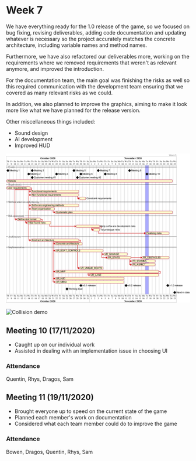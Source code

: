 # Week 7

We have everything ready for the 1.0 release of the game, so we focused on bug fixing, revising deliverables, adding code documentation and updating whatever is necessary so the project accurately matches the concrete architecture, including variable names and method names.

Furthermore, we have also refactored our deliverables more, working on the requirements where we removed requirements that weren't as relevant anymore, and improved the introduction.

For the documentation team, the main goal was finishing the risks as well so this required communication with the development team ensuring that we covered as many relevant risks as we could.

In addition, we also planned to improve the graphics, aiming to make it look more like what we have planned for the release version.

Other miscellaneous things included:

* Sound design
* AI development
* Improved HUD

![gantt chart](/assets/static/week7.png "Gantt chart")

![Collision demo](/assets/static/11-09.gif "Collision demo")


## Meeting 10 (17/11/2020)

* Caught up on our individual work
* Assisted in dealing with an implementation issue in choosing UI

### Attendance

Quentin, Rhys, Dragos, Sam

## Meeting 11 (19/11/2020)

* Brought everyone up to speed on the current state of the game
* Planned each member's work on documentation
* Considered what each team member could do to improve the game

### Attendance

Bowen, Dragos, Quentin, Rhys, Sam
